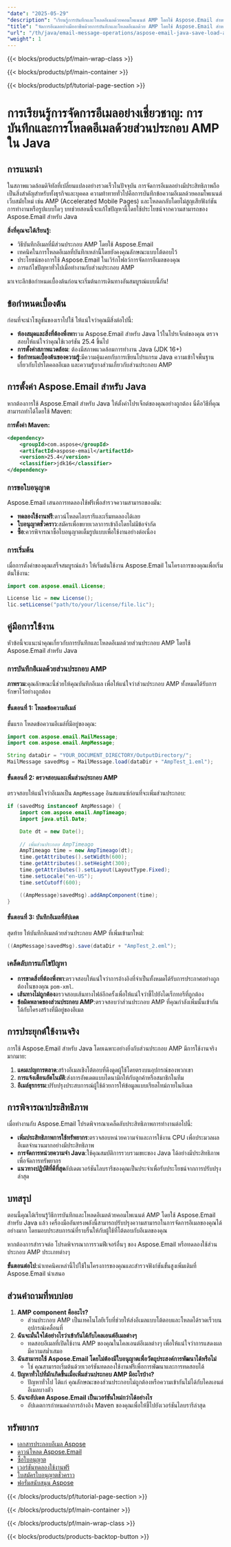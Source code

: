 ```yaml
---
"date": "2025-05-29"
"description": "เรียนรู้การบันทึกและโหลดอีเมลด้วยคอมโพเนนต์ AMP โดยใช้ Aspose.Email สำหรับ Java บทช่วยสอนนี้ครอบคลุมถึงการจัดการอีเมลที่มีประสิทธิภาพ การรวม AMP และการแก้ไขปัญหา"
"title": "จัดการอีเมลอย่างมืออาชีพด้วยการบันทึกและโหลดอีเมลด้วย AMP โดยใช้ Aspose.Email สำหรับ Java"
"url": "/th/java/email-message-operations/aspose-email-java-save-load-amp-emails/"
"weight": 1
---
```


{{< blocks/products/pf/main-wrap-class >}}

{{< blocks/products/pf/main-container >}}

{{< blocks/products/pf/tutorial-page-section >}}
# การเรียนรู้การจัดการอีเมลอย่างเชี่ยวชาญ: การบันทึกและการโหลดอีเมลด้วยส่วนประกอบ AMP ใน Java

## การแนะนำ
ในสภาพแวดล้อมดิจิทัลที่เปลี่ยนแปลงอย่างรวดเร็วในปัจจุบัน การจัดการอีเมลอย่างมีประสิทธิภาพถือเป็นสิ่งสำคัญสำหรับทั้งธุรกิจและบุคคล ความท้าทายทั่วไปคือการบันทึกข้อความอีเมลด้วยคอมโพเนนต์เว็บสมัยใหม่ เช่น AMP (Accelerated Mobile Pages) และโหลดกลับโดยไม่สูญเสียฟังก์ชันการทำงานหรือรูปแบบใดๆ บทช่วยสอนนี้จะแก้ไขปัญหานี้โดยใช้ประโยชน์จากความสามารถของ Aspose.Email สำหรับ Java

**สิ่งที่คุณจะได้เรียนรู้:**
- วิธีบันทึกอีเมลที่มีส่วนประกอบ AMP โดยใช้ Aspose.Email
- เทคนิคในการโหลดอีเมลที่บันทึกเหล่านี้โดยยังคงคุณลักษณะแบบโต้ตอบไว้
- ประโยชน์ของการใช้ Aspose.Email ในเวิร์กโฟลว์การจัดการอีเมลของคุณ
- การแก้ไขปัญหาทั่วไปเมื่อทำงานกับส่วนประกอบ AMP

มาเจาะลึกข้อกำหนดเบื้องต้นก่อนจะเริ่มต้นการเดินทางอันสมบูรณ์แบบนี้กัน!

## ข้อกำหนดเบื้องต้น
ก่อนที่จะนำโซลูชันของเราไปใช้ ให้แน่ใจว่าคุณมีสิ่งต่อไปนี้:
- **ห้องสมุดและสิ่งที่ต้องพึ่งพา**รวม Aspose.Email สำหรับ Java ไว้ในโปรเจ็กต์ของคุณ ตรวจสอบให้แน่ใจว่าคุณใช้เวอร์ชัน 25.4 ขึ้นไป
- **การตั้งค่าสภาพแวดล้อม**: ต้องมีสภาพแวดล้อมการทำงาน Java (JDK 16+)
- **ข้อกำหนดเบื้องต้นของความรู้**:มีความคุ้นเคยกับการเขียนโปรแกรม Java ความเข้าใจพื้นฐานเกี่ยวกับโปรโตคอลอีเมล และความรู้บางส่วนเกี่ยวกับส่วนประกอบ AMP

## การตั้งค่า Aspose.Email สำหรับ Java
หากต้องการใช้ Aspose.Email สำหรับ Java ให้ตั้งค่าโปรเจ็กต์ของคุณอย่างถูกต้อง นี่คือวิธีที่คุณสามารถทำได้โดยใช้ Maven:

**การตั้งค่า Maven:**
```xml
<dependency>
    <groupId>com.aspose</groupId>
    <artifactId>aspose-email</artifactId>
    <version>25.4</version>
    <classifier>jdk16</classifier>
</dependency>
```

### การขอใบอนุญาต
Aspose.Email เสนอการทดลองใช้ฟรีเพื่อสำรวจความสามารถของมัน:
- **ทดลองใช้งานฟรี**:ดาวน์โหลดไลบรารีและเริ่มทดลองได้เลย
- **ใบอนุญาตชั่วคราว**:สมัครเพื่อขยายเวลาการเข้าถึงโดยไม่มีข้อจำกัด
- **ซื้อ**:ควรพิจารณาซื้อใบอนุญาตเต็มรูปแบบเพื่อใช้งานอย่างต่อเนื่อง

### การเริ่มต้น
เมื่อการตั้งค่าของคุณเสร็จสมบูรณ์แล้ว ให้เริ่มต้นใช้งาน Aspose.Email ในโครงการของคุณเพื่อเริ่มต้นใช้งาน:
```java
import com.aspose.email.License;

License lic = new License();
lic.setLicense("path/to/your/license/file.lic");
```

## คู่มือการใช้งาน
หัวข้อนี้จะแนะนำคุณเกี่ยวกับการบันทึกและโหลดอีเมลด้วยส่วนประกอบ AMP โดยใช้ Aspose.Email สำหรับ Java

### การบันทึกอีเมลด้วยส่วนประกอบ AMP
**ภาพรวม**:คุณลักษณะนี้ช่วยให้คุณบันทึกอีเมล เพื่อให้แน่ใจว่าส่วนประกอบ AMP ทั้งหมดได้รับการรักษาไว้อย่างถูกต้อง

#### ขั้นตอนที่ 1: โหลดข้อความอีเมล์
ขั้นแรก โหลดข้อความอีเมล์ที่มีอยู่ของคุณ:
```java
import com.aspose.email.MailMessage;
import com.aspose.email.AmpMessage;

String dataDir = "YOUR_DOCUMENT_DIRECTORY/OutputDirectory/";
MailMessage savedMsg = MailMessage.load(dataDir + "AmpTest_1.eml");
```

#### ขั้นตอนที่ 2: ตรวจสอบและเพิ่มส่วนประกอบ AMP
ตรวจสอบให้แน่ใจว่าอีเมลเป็น `AmpMessage` อินสแตนซ์ก่อนที่จะเพิ่มส่วนประกอบ:
```java
if (savedMsg instanceof AmpMessage) {
    import com.aspose.email.AmpTimeago;
    import java.util.Date;

    Date dt = new Date();
    
    // เพิ่มส่วนประกอบ AmpTimeago
    AmpTimeago time = new AmpTimeago(dt);
    time.getAttributes().setWidth(600);
    time.getAttributes().setHeight(300);
    time.getAttributes().setLayout(LayoutType.Fixed);
    time.setLocale("en-US");
    time.setCutoff(600);

    ((AmpMessage)savedMsg).addAmpComponent(time);
}
```

#### ขั้นตอนที่ 3: บันทึกอีเมลที่อัปเดต
สุดท้าย ให้บันทึกอีเมลด้วยส่วนประกอบ AMP ที่เพิ่มเข้ามาใหม่:
```java
((AmpMessage)savedMsg).save(dataDir + "AmpTest_2.eml");
```

### เคล็ดลับการแก้ไขปัญหา
- **การขาดสิ่งที่ต้องพึ่งพา**:ตรวจสอบให้แน่ใจว่าการอ้างอิงที่จำเป็นทั้งหมดได้รับการประกาศอย่างถูกต้องในของคุณ `pom-xml`.
- **เส้นทางไม่ถูกต้อง**ตรวจสอบเส้นทางไฟล์อีกครั้งเพื่อให้แน่ใจว่าชี้ไปยังไดเร็กทอรีที่ถูกต้อง
- **ข้อผิดพลาดของส่วนประกอบ AMP**:ตรวจสอบว่าส่วนประกอบ AMP ที่คุณกำลังเพิ่มนั้นเข้ากันได้กับโครงสร้างที่มีอยู่ของอีเมล

## การประยุกต์ใช้งานจริง
การใช้ Aspose.Email สำหรับ Java โดยเฉพาะอย่างยิ่งกับส่วนประกอบ AMP มีการใช้งานจริงมากมาย:
1. **แคมเปญการตลาด**:สร้างอีเมลเชิงโต้ตอบที่ดึงดูดผู้ใช้โดยตรงบนอุปกรณ์ของพวกเขา
2. **การแจ้งเตือนอัตโนมัติ**:ส่งการอัพเดตแบบไดนามิกให้กับลูกค้าหรือสมาชิกในทีม
3. **อีเมล์ธุรกรรม**:ปรับปรุงประสบการณ์ผู้ใช้ด้วยการให้ข้อมูลแบบเรียลไทม์ภายในอีเมล

## การพิจารณาประสิทธิภาพ
เมื่อทำงานกับ Aspose.Email โปรดพิจารณาเคล็ดลับประสิทธิภาพการทำงานต่อไปนี้:
- **เพิ่มประสิทธิภาพการใช้ทรัพยากร**:ตรวจสอบหน่วยความจำและการใช้งาน CPU เพื่อประมวลผลอีเมลจำนวนมากอย่างมีประสิทธิภาพ
- **การจัดการหน่วยความจำ Java**:ใช้คุณสมบัติการรวบรวมขยะของ Java ได้อย่างมีประสิทธิภาพเพื่อจัดการทรัพยากร
- **แนวทางปฏิบัติที่ดีที่สุด**อัปเดตเวอร์ชันไลบรารีของคุณเป็นประจำเพื่อรับประโยชน์จากการปรับปรุงล่าสุด

## บทสรุป
ตอนนี้คุณได้เรียนรู้วิธีการบันทึกและโหลดอีเมลด้วยคอมโพเนนต์ AMP โดยใช้ Aspose.Email สำหรับ Java แล้ว เครื่องมืออันทรงพลังนี้สามารถปรับปรุงความสามารถในการจัดการอีเมลของคุณได้อย่างมาก โดยมอบประสบการณ์ที่ราบรื่นให้กับผู้ใช้ที่โต้ตอบกับอีเมลของคุณ

หากต้องการสำรวจต่อ โปรดพิจารณาการรวมฟีเจอร์อื่นๆ ของ Aspose.Email หรือทดลองใช้ส่วนประกอบ AMP ประเภทต่างๆ

**ขั้นตอนต่อไป**:นำเทคนิคเหล่านี้ไปใช้ในโครงการของคุณและสำรวจฟังก์ชันขั้นสูงเพิ่มเติมที่ Aspose.Email นำเสนอ

## ส่วนคำถามที่พบบ่อย
1. **AMP component คืออะไร?**
   - ส่วนประกอบ AMP เป็นเทคโนโลยีเว็บที่ช่วยให้ส่งอีเมลแบบโต้ตอบและโหลดได้รวดเร็วบนอุปกรณ์เคลื่อนที่
2. **ฉันจะมั่นใจได้อย่างไรว่าเข้ากันได้กับไคลเอนต์อีเมลต่างๆ**
   - ทดสอบอีเมลที่เปิดใช้งาน AMP ของคุณในไคลเอนต์อีเมลต่างๆ เพื่อให้แน่ใจว่าการแสดงผลมีความสม่ำเสมอ
3. **ฉันสามารถใช้ Aspose.Email โดยไม่ต้องมีใบอนุญาตเพื่อวัตถุประสงค์การพัฒนาได้หรือไม่**
   - ใช่ คุณสามารถเริ่มต้นด้วยเวอร์ชันทดลองใช้งานฟรีเพื่อการพัฒนาและการทดสอบได้
4. **ปัญหาทั่วไปที่มักเกิดขึ้นเมื่อเพิ่มส่วนประกอบ AMP มีอะไรบ้าง?**
   - ปัญหาทั่วไป ได้แก่ คุณลักษณะของส่วนประกอบไม่ถูกต้องหรือความเข้ากันไม่ได้กับไคลเอนต์อีเมลบางตัว
5. **ฉันจะอัปเดต Aspose.Email เป็นเวอร์ชันใหม่กว่าได้อย่างไร**
   - อัปเดตการกำหนดค่าการอ้างอิง Maven ของคุณเพื่อให้ชี้ไปยังเวอร์ชันไลบรารีล่าสุด

## ทรัพยากร
- [เอกสารประกอบอีเมล Aspose](https://reference.aspose.com/email/java/)
- [ดาวน์โหลด Aspose.Email](https://releases.aspose.com/email/java/)
- [ซื้อใบอนุญาต](https://purchase.aspose.com/buy)
- [เวอร์ชันทดลองใช้งานฟรี](https://releases.aspose.com/email/java/)
- [ใบสมัครใบอนุญาตชั่วคราว](https://purchase.aspose.com/temporary-license/)
- [ฟอรั่มสนับสนุน Aspose](https://forum.aspose.com/c/email/10)

{{< /blocks/products/pf/tutorial-page-section >}}

{{< /blocks/products/pf/main-container >}}

{{< /blocks/products/pf/main-wrap-class >}}

{{< blocks/products/products-backtop-button >}}